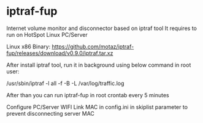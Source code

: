 # iptraf-fup
Internet volume monitor and disconnector based on iptraf tool
It requires to run on HotSpot Linux PC/Server 

Linux x86 Binary:
https://github.com/motaz/iptraf-fup/releases/download/v0.9.0/iptraf.tar.xz

After install iptraf tool, run it in background using below command in root user:

/usr/sbin/iptraf -l all -f -B -L /var/log/traffic.log 

After than you can run iptraf-fup in root crontab every 5 minutes

Configure PC/Server WIFI Link MAC in config.ini in skiplist parameter to prevent disconnecting server MAC

